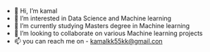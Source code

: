- 👋 Hi, I’m kamal
- 👀 I’m interested in Data Science and Machine learning
- 🌱 I’m currently studying Masters degree in  Machine learning
- 💞️ I’m looking to collaborate on various Machine learning projects
- 📫 you can reach me  on - kamalkk55kk@gmail.con

<!---
kkamalkk/kkamalkk is a ✨ special ✨ repository because its `README.md` (this file) appears on your GitHub profile.
You can click the Preview link to take a look at your changes.
--->

